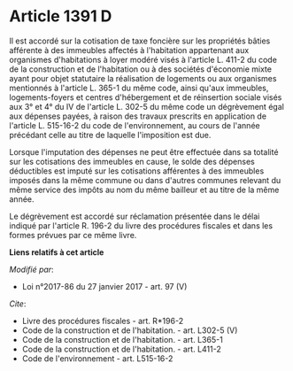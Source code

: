 # Article 1391 D

Il est accordé sur la cotisation de taxe foncière sur les propriétés bâties afférente à des immeubles affectés à l'habitation
appartenant aux organismes d'habitations à loyer modéré visés à l'article L. 411-2 du code de la construction et de
l'habitation ou à des sociétés d'économie mixte ayant pour objet statutaire la réalisation de logements ou aux organismes
mentionnés à l'article L. 365-1 du même code, ainsi qu'aux immeubles, logements-foyers et centres d'hébergement et de
réinsertion sociale visés aux 3° et 4° du IV de l'article L. 302-5 du même code un dégrèvement égal aux dépenses payées, à
raison des travaux prescrits en application de l'article L. 515-16-2 du code de l'environnement, au cours de l'année
précédant celle au titre de laquelle l'imposition est due. 

Lorsque l'imputation des dépenses ne peut être effectuée dans sa totalité sur les cotisations des immeubles en cause, le
solde des dépenses déductibles est imputé sur les cotisations afférentes à des immeubles imposés dans la même commune ou dans
d'autres communes relevant du même service des impôts au nom du même bailleur et au titre de la même année. 

Le dégrèvement est accordé sur réclamation présentée dans le délai indiqué par l'article R. 196-2 du livre des procédures
fiscales et dans les formes prévues par ce même livre.

**Liens relatifs à cet article**

_Modifié par_:

  - Loi n°2017-86 du 27 janvier 2017 - art. 97 (V)

_Cite_:

  - Livre des procédures fiscales - art. R*196-2
  - Code de la construction et de l'habitation. - art. L302-5 (V)
  - Code de la construction et de l'habitation. - art. L365-1
  - Code de la construction et de l'habitation. - art. L411-2
  - Code de l'environnement - art. L515-16-2
